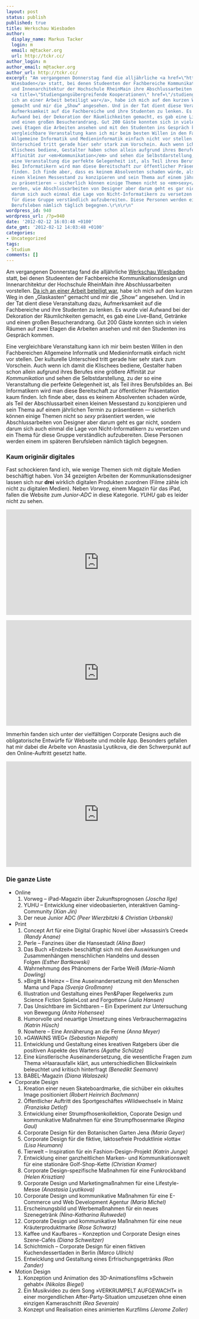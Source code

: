 ```yaml
---
layout: post
status: publish
published: true
title: Werkschau Wiesbaden
author:
  display_name: Markus Tacker
  login: m
  email: m@tacker.org
  url: http://tckr.cc/
author_login: m
author_email: m@tacker.org
author_url: http://tckr.cc/
excerpt: "Am vergangenen Donnerstag fand die alljährliche <a href=\"http://www.werkschau-wiesbaden.de/\">Werkschau
  Wiesbaden</a> statt, bei denen Studeenten der Fachbereiche Kommunikationsdesign
  und Innenarchitektur der Hochschule RheinMain ihre Abschlussarbeiten vorstellen.
  <a title=\"Studiengangsübergreifende Kooperationen\" href=\"/studiengangsubergreifende-kooperationen\">Da
  ich an einer Arbeit beteiligt war</a>, habe ich mich auf den kurzen Weg in den „Glaskasten“
  gemacht und mir die „Show“ angesehen. Und in der Tat dient diese Veranstaltung dazu,
  Aufmerksamkeit auf die Fachbereiche und ihre Studenten zu lenken. Es wurde viel
  Aufwand bei der Dekoration der Räumlichkeiten gemacht, es gab eine Live-Band, Getränke
  und einen großen Besucherandrang. Gut 200 Gäste konnten sich in vielen Räumen auf
  zwei Etagen die Arbeiten ansehen und mit den Studenten ins Gespräch kommen.\r\n\r\nEine
  vergleichbare Veranstaltung kann ich mir beim besten Willen in den Fachbereichen
  Allgemeine Informatik und Medieninformatik einfach nicht vor stellen. Der kulturelle
  Unterschied tritt gerade hier sehr stark zum Vorschein. Auch wenn ich damit die
  Klischees bediene, Gestalter haben schon allein aufgrund ihres Berufes eine größere
  Affinität zur <em>Kommunikation</em> und sehen die Selbstdarstellung, zu der so
  eine Veranstaltung die perfekte Gelegenheit ist, als Teil ihres Berufsbildes an.
  Bei Informatikern wird man diese Bereitschaft zur öffentlicher Präsentation kaum
  finden. Ich finde aber, dass es keinem Absolventen schaden würde, als Teil der Abschlussarbeit
  einen kleinen Messestand zu konzipieren und sein Thema auf einem jährlichen Termin
  zu präsentieren — sicherlich können einige Themen nicht so <em>sexy</em> präsentiert
  werden, wie Abschlussarbeiten von Designer aber darum geht es gar nicht, sondern
  darum sich auch einmal die Lage von Nicht-Informatikern zu versetzen und ein Thema
  für diese Gruppe verständlich aufzubereiten. Diese Personen werden einem im späteren
  Berufsleben nämlich täglich begegnen.\r\n\r\n"
wordpress_id: 940
wordpress_url: /?p=940
date: '2012-02-12 16:03:48 +0100'
date_gmt: '2012-02-12 14:03:48 +0100'
categories:
- Uncategorized
tags:
- Studium
comments: []
---
```

<p>Am vergangenen Donnerstag fand die alljährliche <a href="http://www.werkschau-wiesbaden.de/">Werkschau Wiesbaden</a> statt, bei denen Studeenten der Fachbereiche Kommunikationsdesign und Innenarchitektur der Hochschule RheinMain ihre Abschlussarbeiten vorstellen. <a title="Studiengangsübergreifende Kooperationen" href="/studiengangsubergreifende-kooperationen">Da ich an einer Arbeit beteiligt war</a>, habe ich mich auf den kurzen Weg in den „Glaskasten“ gemacht und mir die „Show“ angesehen. Und in der Tat dient diese Veranstaltung dazu, Aufmerksamkeit auf die Fachbereiche und ihre Studenten zu lenken. Es wurde viel Aufwand bei der Dekoration der Räumlichkeiten gemacht, es gab eine Live-Band, Getränke und einen großen Besucherandrang. Gut 200 Gäste konnten sich in vielen Räumen auf zwei Etagen die Arbeiten ansehen und mit den Studenten ins Gespräch kommen.</p>
<p>Eine vergleichbare Veranstaltung kann ich mir beim besten Willen in den Fachbereichen Allgemeine Informatik und Medieninformatik einfach nicht vor stellen. Der kulturelle Unterschied tritt gerade hier sehr stark zum Vorschein. Auch wenn ich damit die Klischees bediene, Gestalter haben schon allein aufgrund ihres Berufes eine größere Affinität zur <em>Kommunikation</em> und sehen die Selbstdarstellung, zu der so eine Veranstaltung die perfekte Gelegenheit ist, als Teil ihres Berufsbildes an. Bei Informatikern wird man diese Bereitschaft zur öffentlicher Präsentation kaum finden. Ich finde aber, dass es keinem Absolventen schaden würde, als Teil der Abschlussarbeit einen kleinen Messestand zu konzipieren und sein Thema auf einem jährlichen Termin zu präsentieren — sicherlich können einige Themen nicht so <em>sexy</em> präsentiert werden, wie Abschlussarbeiten von Designer aber darum geht es gar nicht, sondern darum sich auch einmal die Lage von Nicht-Informatikern zu versetzen und ein Thema für diese Gruppe verständlich aufzubereiten. Diese Personen werden einem im späteren Berufsleben nämlich täglich begegnen.</p>
<p><a id="more"></a><a id="more-940"></a></p>
<h3 class="textimage">Kaum originär digitales</h3>
<p>Fast schockieren fand ich, wie wenige Themen sich mit digitale Medien beschäftigt haben. Von 34 gezeigten Arbeiten der Kommunikationsdesigner lassen sich nur <strong>drei</strong> wirklich digitalen Produkten zuordnen (Filme zähle ich nicht zu digitalen Medien). Neben <em>Vorweg</em>, einem Magazin für das iPad, fallen die Website zum <em>Junior-ADC</em> in diese Kategorie. <em>YUHU</em> gab es leider nicht zu sehen.</p>
<p><iframe src="http://www.youtube.com/embed/MV93edu3N5w?rel=0" frameborder="0" width="500" height="284"></iframe></p>
<p><iframe src="http://www.youtube.com/embed/e_3kZNEHqqk?rel=0" frameborder="0" width="500" height="284"></iframe></p>
<p>Immerhin fanden sich unter der vielfältigen Corporate Designs auch die obligatorische Entwürfe für Webseite und mobile App. Besonders gefallen hat mir dabei die Arbeite von Anastasia Lyutikova, die den Schwerpunkt auf den Online-Auftritt gesetzt hatte.</p>
<p><iframe src="http://www.youtube.com/embed/jElV7H_KXoY?rel=0" frameborder="0" width="500" height="284"></iframe></p>
<h3 class="textimage">Die ganze Liste</h3>
<ul>
<li>Online
<ol>
<li>Vorweg – iPad-Magazin über Zukunftsprognosen <em>(Joscha Ilge)</em></li>
<li>YUHU – Entwicklung einer videobasierten, interaktiven Gaming-Community <em>(Xian Jin)</em></li>
<li>Der neue Junior ADC <em>(Peer Wierzbitzki &amp; Christian Urbanski)</em></li>
</ol>
</li>
<li>Print
<ol>
<li>Concept Art für eine Digital Graphic Novel über »Assassin’s Creed« <em>(Randy Anane)</em></li>
<li>Perle – Fanzines über die Hansestadt <em>(Alina Baer)</em></li>
<li>Das Buch »Endzeit« beschäftigt sich mit den Auswirkungen und Zusammenhängen menschlichen Handelns und dessen Folgen <em>(Esther Bartkowski)</em></li>
<li>Wahrnehmung des Phänomens der Farbe Weiß <em>(Marie-Niamh Dowling)</em></li>
<li>»Birgitt &amp; Heinz« – Eine Auseinandersetzung mit den Menschen Mama und Papa <em>(Svenja Großmann)</em></li>
<li>Illustration und Gestaltung eines Pen&amp;Paper Regelwerks zum Science Fiction Spiel»Lost and Forgotten« <em>(Julia Hansen)</em></li>
<li>Das Unsichtbare im Sichtbaren – Ein Experiment zur Untersuchung von Bewegung <em>(Anita Hohensee)</em></li>
<li>Humorvolle und neuartige Umsetzung eines Verbrauchermagazins <em>(Katrin Hüsch)</em></li>
<li>Nowhere – Eine Annäherung an die Ferne <em>(Anna Meyer)</em></li>
<li>»GAWAINS WEG« <em>(Sebastian Niepoth)</em></li>
<li>Entwicklung und Gestaltung eines kreativen Ratgebers über die positiven Aspekte des Wartens <em>(Agathe Schütze)</em></li>
<li>Eine künstlerische Auseinandersetzung, die wesentliche Fragen zum Thema »Haarausfall« klärt, aus unterschiedlichen Blickwinkeln beleuchtet und kritisch hinterfragt <em>(Benedikt Seemann)</em></li>
<li>BABEL-Magazin <em>(Diana Walaszek)</em></li>
</ol>
</li>
<li>Corporate Design
<ol>
<li>Kreation einer neuen Skateboardmarke, die sichüber ein okkultes Image positioniert <em>(Robert Heinrich Bachmann)</em></li>
<li>Öffentlicher Auftritt des Sportgeschäftes »Wildwechsel« in Mainz <em>(Franziska Detlof)</em></li>
<li>Entwicklung einer Strumpfhosenkollektion, Coporate Design und kommunikative Maßnahmen für eine Strumpfhosenmarke <em>(Regina Gaul)</em></li>
<li>Corporate Design für den Botanischen Garten Jena <em>(Maria Geyer)</em></li>
<li>Corporate Design für die fiktive, laktosefreie Produktlinie »lotta« <em>(Lisa Heumann)</em></li>
<li>Tierwelt – Inspiration für ein Fashion-Design-Projekt <em>(Katrin Junge)</em></li>
<li>Entwicklung einer ganzheitlichen Marken- und Kommunikationswelt für eine stationäre Golf-Shop-Kette <em>(Christian Kramer)</em></li>
<li>Corporate Design-spezifische Maßnahmen für eine Funkrockband <em>(Helen Krisztian)</em></li>
<li>Corporate Design und Marketingmaßnahmen für eine Lifestyle-Messe <em>(Anastasia Lyutikova)</em></li>
<li>Corporate Design und kommunikative Maßnahmen für eine E-Commerce und Web Development Agentur <em>(Maria Michel)</em></li>
<li>Erscheinungsbild und Werbemaßnahmen für ein neues Szenegetränk <em>(Nina-Katharina Ruhwedel)</em></li>
<li>Corporate Design und kommunikative Maßnahmen für eine neue Kräuterproduktmarke <em>(Rose Schwarz)</em></li>
<li>Kaffee und Kaufbares – Konzeption und Corporate Design eines Szene-Cafés <em>(Diana Schweitzer)</em></li>
<li>Schichtmich – Corporate Design für einen fiktiven Kuchendessertladen in Berlin <em>(Marco Ullrich)</em></li>
<li>Entwicklung und Gestaltung eines Erfrischungsgetränks <em>(Ron Zander)</em></li>
</ol>
</li>
<li>Motion Design
<ol>
<li>Konzeption und Animation des 3D-Animationsfilms »Schwein gehabt« <em>(Nikolas Biegel)</em></li>
<li>Ein Musikvideo zu dem Song »VERKRUMPELT AUFGEWACHT« in einer morgendlichen After-Party-Situation umzusetzen ohne einen einzigen Kameraschnitt <em>(Rea Severain)</em></li>
<li>Konzept und Realisation eines animierten Kurzfilms <em>(Jerome Zoller)</em></li>
</ol>
</li>
</ul>
